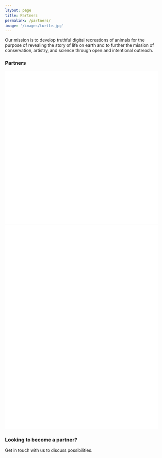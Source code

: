 ```yaml
---
layout: page
title: Partners
permalink: /partners/
image: '/images/turtle.jpg'
---
```


Our mission is to develop truthful digital recreations of animals for the purpose of revealing the story of life on earth and to further the mission of conservation, artistry, and science through open and intentional outreach.

### **Partners**

!['Sketchfab  logo'](/images/sketchfab-logo.png)
!['Sketchfab  logo'](/images/digital-life-logo.png)

### Looking to become a partner?

Get in touch with us to discuss possibilities.
